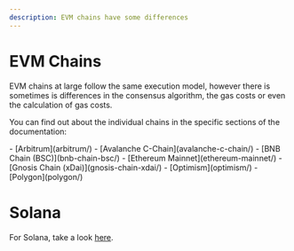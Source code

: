 ```yaml
---
description: EVM chains have some differences
---
```


# EVM Chains

EVM chains at large follow the same execution model, however there is sometimes is differences in the consensus algorithm, the gas costs or even the calculation of gas costs.

You can find out about the individual chains in the specific sections of the documentation:

<div class="cards grid" markdown>
- [Arbitrum](arbitrum/)
- [Avalanche C-Chain](avalanche-c-chain/)
- [BNB Chain (BSC)](bnb-chain-bsc/)
- [Ethereum Mainnet](ethereum-mainnet/)
- [Gnosis Chain (xDai)](gnosis-chain-xdai/)
- [Optimism](optimism/)
- [Polygon](polygon/)
</div>

# Solana

For Solana, take a look [here](solana/).

